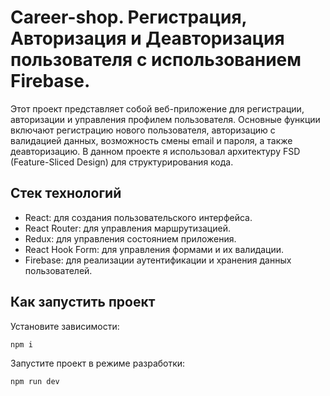 # Career-shop. Регистрация, Авторизация и Деавторизация пользователя с использованием Firebase.
Этот проект представляет собой веб-приложение для регистрации, авторизации и управления профилем пользователя. Основные функции включают регистрацию нового пользователя, авторизацию с валидацией данных, возможность смены email и пароля, а также деавторизацию. В данном проекте я использовал архитектуру FSD (Feature-Sliced Design) для структурирования кода.

## Стек технологий
- React: для создания пользовательского интерфейса.
- React Router: для управления маршрутизацией.
- Redux: для управления состоянием приложения.
- React Hook Form: для управления формами и их валидации.
- Firebase: для реализации аутентификации и хранения данных пользователей.

## Как запустить проект

Установите зависимости:

```bash
npm i
```

Запустите проект в режиме разработки:

```bash
npm run dev
```
